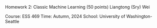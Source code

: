 Homework 2: Classic Machine Learning (50 points) 
Liangtong (Sry) Wei

Course: ESS 469
Time: Autumn, 2024
School: University of Washington-Seattle
